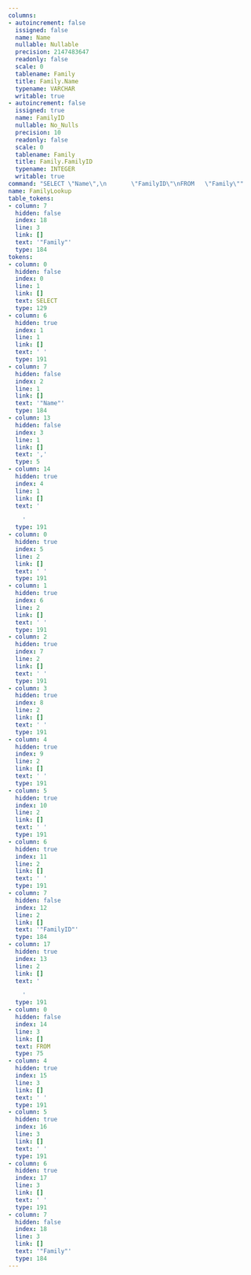```yaml
---
columns:
- autoincrement: false
  issigned: false
  name: Name
  nullable: Nullable
  precision: 2147483647
  readonly: false
  scale: 0
  tablename: Family
  title: Family.Name
  typename: VARCHAR
  writable: true
- autoincrement: false
  issigned: true
  name: FamilyID
  nullable: No_Nulls
  precision: 10
  readonly: false
  scale: 0
  tablename: Family
  title: Family.FamilyID
  typename: INTEGER
  writable: true
command: "SELECT \"Name\",\n       \"FamilyID\"\nFROM   \"Family\""
name: FamilyLookup
table_tokens:
- column: 7
  hidden: false
  index: 18
  line: 3
  link: []
  text: '"Family"'
  type: 184
tokens:
- column: 0
  hidden: false
  index: 0
  line: 1
  link: []
  text: SELECT
  type: 129
- column: 6
  hidden: true
  index: 1
  line: 1
  link: []
  text: ' '
  type: 191
- column: 7
  hidden: false
  index: 2
  line: 1
  link: []
  text: '"Name"'
  type: 184
- column: 13
  hidden: false
  index: 3
  line: 1
  link: []
  text: ','
  type: 5
- column: 14
  hidden: true
  index: 4
  line: 1
  link: []
  text: '

    '
  type: 191
- column: 0
  hidden: true
  index: 5
  line: 2
  link: []
  text: ' '
  type: 191
- column: 1
  hidden: true
  index: 6
  line: 2
  link: []
  text: ' '
  type: 191
- column: 2
  hidden: true
  index: 7
  line: 2
  link: []
  text: ' '
  type: 191
- column: 3
  hidden: true
  index: 8
  line: 2
  link: []
  text: ' '
  type: 191
- column: 4
  hidden: true
  index: 9
  line: 2
  link: []
  text: ' '
  type: 191
- column: 5
  hidden: true
  index: 10
  line: 2
  link: []
  text: ' '
  type: 191
- column: 6
  hidden: true
  index: 11
  line: 2
  link: []
  text: ' '
  type: 191
- column: 7
  hidden: false
  index: 12
  line: 2
  link: []
  text: '"FamilyID"'
  type: 184
- column: 17
  hidden: true
  index: 13
  line: 2
  link: []
  text: '

    '
  type: 191
- column: 0
  hidden: false
  index: 14
  line: 3
  link: []
  text: FROM
  type: 75
- column: 4
  hidden: true
  index: 15
  line: 3
  link: []
  text: ' '
  type: 191
- column: 5
  hidden: true
  index: 16
  line: 3
  link: []
  text: ' '
  type: 191
- column: 6
  hidden: true
  index: 17
  line: 3
  link: []
  text: ' '
  type: 191
- column: 7
  hidden: false
  index: 18
  line: 3
  link: []
  text: '"Family"'
  type: 184
---
```

